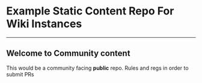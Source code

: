 # Example Static Content Repo For Wiki Instances


---
## Welcome to Community content

This would be a community facing **public** repo.
Rules and regs in order to submit PRs